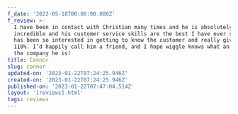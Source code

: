 ```yaml
---
f_date: '2022-05-18T00:00:00.000Z'
f_review: >-
  I have been in contact with Christian many times and he is absolutely
  incredible and his customer service skills are the best I have ever seen. He
  has been so interested in getting to know the customer and really gives it
  110%. I’d happily call him a friend, and I hope wiggle knows what an asset to
  the company he is!
title: Connor
slug: connor
updated-on: '2023-01-22T07:24:25.946Z'
created-on: '2023-01-22T07:24:25.946Z'
published-on: '2023-01-22T07:47:04.514Z'
layout: '[reviews].html'
tags: reviews
---
```



